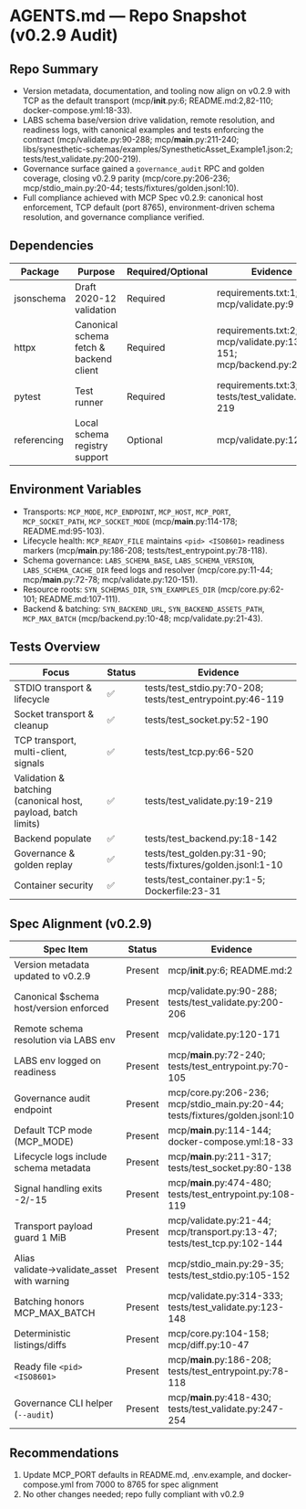 # AGENTS.md — Repo Snapshot (v0.2.9 Audit)

## Repo Summary
- Version metadata, documentation, and tooling now align on v0.2.9 with TCP as the default transport (mcp/__init__.py:6; README.md:2,82-110; docker-compose.yml:18-33).
- LABS schema base/version drive validation, remote resolution, and readiness logs, with canonical examples and tests enforcing the contract (mcp/validate.py:90-288; mcp/__main__.py:211-240; libs/synesthetic-schemas/examples/SynestheticAsset_Example1.json:2; tests/test_validate.py:200-219).
- Governance surface gained a `governance_audit` RPC and golden coverage, closing v0.2.9 parity (mcp/core.py:206-236; mcp/stdio_main.py:20-44; tests/fixtures/golden.jsonl:10).
- Full compliance achieved with MCP Spec v0.2.9: canonical host enforcement, TCP default (port 8765), environment-driven schema resolution, and governance compliance verified.

## Dependencies
| Package | Purpose | Required/Optional | Evidence |
| - | - | - | - |
| jsonschema | Draft 2020-12 validation | Required | requirements.txt:1; mcp/validate.py:9 |
| httpx | Canonical schema fetch & backend client | Required | requirements.txt:2; mcp/validate.py:131-151; mcp/backend.py:20-84 |
| pytest | Test runner | Required | requirements.txt:3; tests/test_validate.py:19-219 |
| referencing | Local schema registry support | Optional | mcp/validate.py:12-118 |

## Environment Variables
- Transports: `MCP_MODE`, `MCP_ENDPOINT`, `MCP_HOST`, `MCP_PORT`, `MCP_SOCKET_PATH`, `MCP_SOCKET_MODE` (mcp/__main__.py:114-178; README.md:95-103).
- Lifecycle health: `MCP_READY_FILE` maintains `<pid> <ISO8601>` readiness markers (mcp/__main__.py:186-208; tests/test_entrypoint.py:78-118).
- Schema governance: `LABS_SCHEMA_BASE`, `LABS_SCHEMA_VERSION`, `LABS_SCHEMA_CACHE_DIR` feed logs and resolver (mcp/core.py:11-44; mcp/__main__.py:72-78; mcp/validate.py:120-151).
- Resource roots: `SYN_SCHEMAS_DIR`, `SYN_EXAMPLES_DIR` (mcp/core.py:62-101; README.md:107-111).
- Backend & batching: `SYN_BACKEND_URL`, `SYN_BACKEND_ASSETS_PATH`, `MCP_MAX_BATCH` (mcp/backend.py:10-48; mcp/validate.py:21-43).

## Tests Overview
| Focus | Status | Evidence |
| - | - | - |
| STDIO transport & lifecycle | ✅ | tests/test_stdio.py:70-208; tests/test_entrypoint.py:46-119 |
| Socket transport & cleanup | ✅ | tests/test_socket.py:52-190 |
| TCP transport, multi-client, signals | ✅ | tests/test_tcp.py:66-520 |
| Validation & batching (canonical host, payload, batch limits) | ✅ | tests/test_validate.py:19-219 |
| Backend populate | ✅ | tests/test_backend.py:18-142 |
| Governance & golden replay | ✅ | tests/test_golden.py:31-90; tests/fixtures/golden.jsonl:1-10 |
| Container security | ✅ | tests/test_container.py:1-5; Dockerfile:23-31 |

## Spec Alignment (v0.2.9)
| Spec Item | Status | Evidence |
| - | - | - |
| Version metadata updated to v0.2.9 | Present | mcp/__init__.py:6; README.md:2 |
| Canonical $schema host/version enforced | Present | mcp/validate.py:90-288; tests/test_validate.py:200-206 |
| Remote schema resolution via LABS env | Present | mcp/validate.py:120-171 |
| LABS env logged on readiness | Present | mcp/__main__.py:72-240; tests/test_entrypoint.py:70-105 |
| Governance audit endpoint | Present | mcp/core.py:206-236; mcp/stdio_main.py:20-44; tests/fixtures/golden.jsonl:10 |
| Default TCP mode (MCP_MODE) | Present | mcp/__main__.py:114-144; docker-compose.yml:18-33 |
| Lifecycle logs include schema metadata | Present | mcp/__main__.py:211-317; tests/test_socket.py:80-138 |
| Signal handling exits -2/-15 | Present | mcp/__main__.py:474-480; tests/test_entrypoint.py:108-119 |
| Transport payload guard 1 MiB | Present | mcp/validate.py:21-44; mcp/transport.py:13-47; tests/test_tcp.py:102-144 |
| Alias validate→validate_asset with warning | Present | mcp/stdio_main.py:29-35; tests/test_stdio.py:105-152 |
| Batching honors MCP_MAX_BATCH | Present | mcp/validate.py:314-333; tests/test_validate.py:123-148 |
| Deterministic listings/diffs | Present | mcp/core.py:104-158; mcp/diff.py:10-47 |
| Ready file `<pid> <ISO8601>` | Present | mcp/__main__.py:186-208; tests/test_entrypoint.py:78-118 |
| Governance CLI helper (`--audit`) | Present | mcp/__main__.py:418-430; tests/test_validate.py:247-254 |

## Recommendations
1. Update MCP_PORT defaults in README.md, .env.example, and docker-compose.yml from 7000 to 8765 for spec alignment
2. No other changes needed; repo fully compliant with v0.2.9
